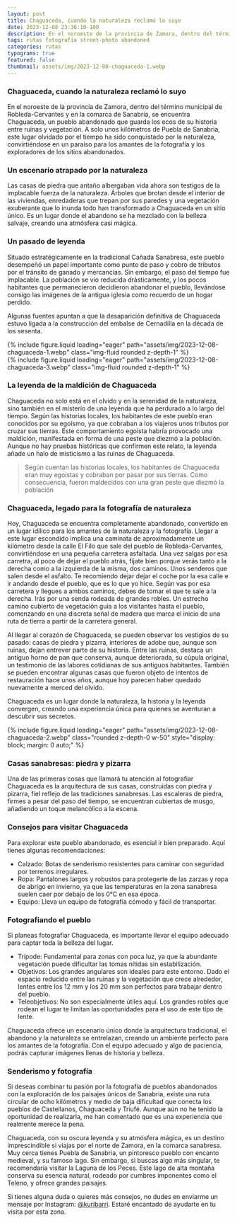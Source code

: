```yaml
---
layout: post
title: Chaguaceda, cuando la naturaleza reclamó lo suyo
date: 2023-12-08 23:36:10-100
description: En el noroeste de la provincia de Zamora, dentro del término municipal de Robleda-Cervantes y en la comarca de Sanabria, se encuentra Chaguaceda, un pueblo abandonado que guarda los ecos de su historia entre ruinas y vegetación.
tags: rutas fotografia street-photo abandoned
categories: rutas
typograms: true
featured: false
thumbnail: assets/img/2023-12-08-chaguaceda-1.webp
---
```


### Chaguaceda, cuando la naturaleza reclamó lo suyo

En el noroeste de la provincia de Zamora, dentro del término municipal de Robleda-Cervantes y en la comarca de Sanabria, se encuentra Chaguaceda, un pueblo abandonado que guarda los ecos de su historia entre ruinas y vegetación. A solo unos kilómetros de Puebla de Sanabria, este lugar olvidado por el tiempo ha sido conquistado por la naturaleza, convirtiéndose en un paraíso para los amantes de la fotografía y los exploradores de los sitios abandonados.
### Un escenario atrapado por la naturaleza
Las casas de piedra que antaño albergaban vida ahora son testigos de la implacable fuerza de la naturaleza. Árboles que brotan desde el interior de las viviendas, enredaderas que trepan por sus paredes y una vegetación exuberante que lo inunda todo han transformado a Chaguaceda en un sitio único. Es un lugar donde el abandono se ha mezclado con la belleza salvaje, creando una atmósfera casi mágica.

### Un pasado de leyenda
Situado estratégicamente en la tradicional Cañada Sanabresa, este pueblo desempeñó un papel importante como punto de paso y cobro de tributos por el tránsito de ganado y mercancías. Sin embargo, el paso del tiempo fue implacable. La población se vio reducida drásticamente, y los pocos habitantes que permanecieron decidieron abandonar el pueblo, llevándose consigo las imágenes de la antigua iglesia como recuerdo de un hogar perdido.

Algunas fuentes apuntan a que la desaparición definitiva de Chaguaceda estuvo ligada a la construcción del embalse de Cernadilla en la década de los sesenta. 

<div class="row mt-3">
<div class="col-sm mt-3 mt-md-0">
{% include figure.liquid loading="eager" path="assets/img/2023-12-08-chaguaceda-1.webp" class="img-fluid rounded z-depth-1" %}
</div>
<div class="col-sm mt-3 mt-md-0">
{% include figure.liquid loading="eager" path="assets/img/2023-12-08-chaguaceda-3.webp" class="img-fluid rounded z-depth-1" %}
</div>
</div>

### La leyenda de la maldición de Chaguaceda
Chaguaceda no solo está en el olvido y en la serenidad de la naturaleza, sino también en el misterio de una leyenda que ha perdurado a lo largo del tiempo. 
Según las historias locales, los habitantes de este pueblo eran conocidos por su egoísmo, ya que cobraban a los viajeros unos tributos por cruzar sus tierras. Este comportamiento egoísta habría provocado una maldición, manifestada en forma de una peste que diezmó a la población. Aunque no hay pruebas históricas que confirmen este relato, la leyenda añade un halo de misticismo a las ruinas de Chaguaceda.

>Según cuentan las historias locales, los habitantes de Chaguaceda eran muy egoístas y cobraban por pasar por sus tierras. Como consecuencia, fueron maldecidos con una gran peste que diezmó la población

### Chaguaceda, legado para la fotografía de naturaleza 
Hoy, Chaguaceda se encuentra completamente abandonado, convertido en un lugar idílico para los amantes de la naturaleza y la fotografía. Llegar a este lugar escondido implica una caminata de aproximadamente un kilómetro desde la calle El Filo que sale del pueblo de Robleda-Cervantes, convirtiéndose en una pequeña carretera asfaltada. Una vez salgas por esa carretra, al poco de dejar el pueblo atrás, fíjate bien porque verás tanto a la derecha como a la izquierda de la misma, dos caminos. Unos senderos que salen desde el asfalto. Te recomiendo dejar dejar el coche por la esa calle e ir andando desde el pueblo, que es lo que yo hice. Según vas por esa carretera y llegues a ambos caminos, debes de tomar el que te sale a la derecha. Irás por una senda rodeada de grandes robles. Un estrecho camino cubierto de vegetación guía a los visitantes hasta el pueblo, comenzando en una discreta señal de madera que marca el inicio de una ruta de tierra a partir de la carretera general.

Al llegar al corazón de Chaguaceda, se pueden observar los vestigios de su pasado: casas de piedra y pizarra, interiores de adobe que, aunque son ruinas, dejan entrever parte de su historia. Entre las ruinas, destaca un antiguo horno de pan que conserva, aunque deteriorada, su cúpula original, un testimonio de las labores cotidianas de sus antiguos habitantes. También se pueden encontrar algunas casas que fueron objeto de intentos de restauración hace unos años, aunque hoy parecen haber quedado nuevamente a merced del olvido.

Chaguaceda es un lugar donde la naturaleza, la historia y la leyenda convergen, creando una experiencia única para quienes se aventuran a descubrir sus secretos.

<div class="text-center">
{% include figure.liquid loading="eager" path="assets/img/2023-12-08-chaguaceda-2.webp" class="rounded z-depth-0 w-50" style="display: block; margin: 0 auto;" %}   
</div>

### Casas sanabresas: piedra y pizarra
Una de las primeras cosas que llamará tu atención al fotografiar Chaguaceda es la arquitectura de sus casas, construidas con piedra y pizarra, fiel reflejo de las tradiciones sanabresas. Las escaleras de piedra, firmes a pesar del paso del tiempo, se encuentran cubiertas de musgo, añadiendo un toque melancólico a la escena.

### Consejos para visitar Chaguaceda
Para explorar este pueblo abandonado, es esencial ir bien preparado. Aquí tienes algunas recomendaciones:
- Calzado: Botas de senderismo resistentes para caminar con seguridad por terrenos irregulares.
- Ropa: Pantalones largos y robustos para protegerte de las zarzas y ropa de abrigo en invierno, ya que las temperaturas en la zona sanabresa suelen caer por debajo de los 0°C en esa época.
- Equipo: Lleva un equipo de fotografía cómodo y fácil de transportar.

### Fotografiando el pueblo
Si planeas fotografiar Chaguaceda, es importante llevar el equipo adecuado para captar toda la belleza del lugar.
- Trípode: Fundamental para zonas con poca luz, ya que la abundante vegetación puede dificultar las tomas nítidas sin estabilización.
- Objetivos: Los grandes angulares son ideales para este entorno. Dado el espacio reducido entre las ruinas y la vegetación que crece alrededor, lentes entre los 12 mm y los 20 mm son perfectos para trabajar dentro del pueblo.
- Teleobjetivos: No son especialmente útiles aquí. Los grandes robles que rodean el lugar te limitan las oportunidades para el uso de este tipo de lente.

Chaguaceda ofrece un escenario único donde la arquitectura tradicional, el abandono y la naturaleza se entrelazan, creando un ambiente perfecto para los amantes de la fotografía. Con el equipo adecuado y algo de paciencia, podrás capturar imágenes llenas de historia y belleza.

### Senderismo y fotografía
Si deseas combinar tu pasión por la fotografía de pueblos abandonados con la exploración de los paisajes únicos de Sanabria, existe una ruta circular de ocho kilómetros y medio de baja dificultad que conecta los pueblos de Castellanos, Chaguaceda y Triufé. Aunque aún no he tenido la oportunidad de realizarla, me han comentado que es una experiencia que realmente merece la pena.

Chaguaceda, con su oscura leyenda y su atmósfera mágica, es un destino imprescindible si viajas por el norte de Zamora, en la comarca sanabresa. Muy cerca tienes Puebla de Sanabria, un pintoresco pueblo con encanto medieval, y su famoso lago. Sin embargo, si buscas algo más singular, te recomendaría visitar la Laguna de los Peces. Este lago de alta montaña conserva su esencia natural, rodeado por cumbres imponentes como el Teleno, y ofrece grandes paisajes.

Si tienes alguna duda o quieres más consejos, no dudes en enviarme un mensaje por Instagram: [@kuribarri](https://instagram.com/kuribarri). Estaré encantado de ayudarte en tu visita por esta zona.

